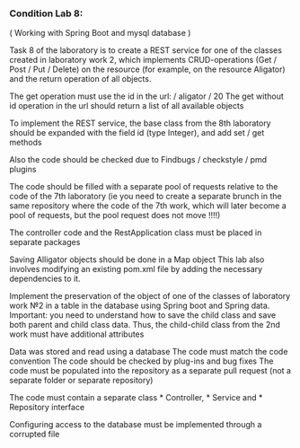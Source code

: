 ### Condition Lab 8: 

( Working with Spring Boot and mysql database )

Task 8 of the laboratory is to create a REST service for one of the classes created in laboratory work 2, which implements CRUD-operations (Get / Post / Put / Delete) on the resource (for example, on the resource Aligator) and the return operation of all objects.

The get operation must use the id in the url: / aligator / 20
The get without id operation in the url should return a list of all available objects

To implement the REST service, the base class from the 8th laboratory should be expanded with the field id (type Integer), and add set / get methods

Also the code should be checked due to Findbugs / checkstyle / pmd plugins

The code should be filled with a separate pool of requests relative to the code of the 7th laboratory (ie you need to create a separate brunch in the same repository where the code of the 7th work, which will later become a pool of requests, but the pool request does not move !!!!)

The controller code and the RestApplication class must be placed in separate packages

Saving Alligator objects should be done in a Map object
This lab also involves modifying an existing pom.xml file by adding the necessary dependencies to it.

Implement the preservation of the object of one of the classes of laboratory work №2 in a table in the database using Spring boot and Spring data. Important: you need to understand how to save the child class and save both parent and child class data. Thus, the child-child class from the 2nd work must have additional attributes

Data was stored and read using a database
The code must match the code convention
The code should be checked by plug-ins and bug fixes
The code must be populated into the repository as a separate pull request (not a separate folder or separate repository)

The code must contain a separate class * Controller, * Service and * Repository interface

Configuring access to the database must be implemented through a corrupted file



